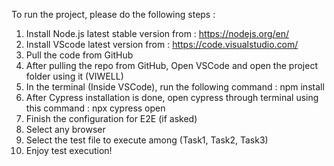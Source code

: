 To run the project, please do the following steps :
  1. Install Node.js latest stable version from : https://nodejs.org/en/
  2. Install VScode latest version from : https://code.visualstudio.com/
  3. Pull the code from GitHub
  3. After pulling the repo from GitHub, Open VSCode and open the project folder using it (VIWELL)
  4. In the terminal (Inside VSCode), run the following command : npm install
  5. After Cypress installation is done, open cypress through terminal using this command : npx cypress open
  6. Finish the configuration for E2E (if asked)
  7. Select any browser
  8. Select the test file to execute among (Task1, Task2, Task3)
  9. Enjoy test execution! 